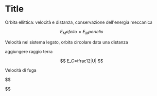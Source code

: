 # Title

Orbita ellittica: velocità e distanza, conservazione dell'energia meccanica 

$$
E_Mafelio=E_Mperielio
$$


Velocità nel sistema legato, orbita circolare data una distanza

aggiungere raggio terra

$$
E_C=\frac12|U|
$$


Velocità di fuga


$$

$$
<!--stackedit_data:
eyJoaXN0b3J5IjpbMTI0MTk2ODAwLC01MTgxNDQ5NjhdfQ==
-->
